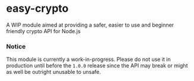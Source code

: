 # easy-crypto
A WIP module aimed at providing a safer, easier to use and beginner friendly crypto API for Node.js

### Notice

This module is currently a work-in-progress. Please do not use it in production until before the `1.0.0` release since the API may break or might as well be outright unusable to unsafe.
